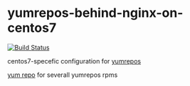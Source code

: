 # yumrepos-behind-nginx-on-centos7

[![Build Status](https://travis-ci.org/arnehilmann/yumrepos-behind-nginx-on-centos7.svg?branch=master)](https://travis-ci.org/arnehilmann/yumrepos-behind-nginx-on-centos7)

centos7-specefic configuration for [yumrepos](https://github.com/arnehilmann/yumrepos)

[yum repo](https://arnehilmann.github.io/yumrepos/index.html) for severall yumrepos rpms
